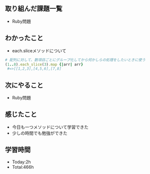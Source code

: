 ## 取り組んだ課題一覧
- Ruby問題

## わかったこと
- each.sliceメソッドについて
```ruby
# 配列に対して、数項目ごとにグループ化してから何かしらの処理をしたいときに使う
(1..8).each_slice(3).map {|arr| arr}
 #=>[[1,2,3],[4,5,6],[7,8]
```

## 次にやること
- Ruby問題

## 感じたこと
- 今日も一つメソッドについて学習できた
- 少しの時間でも勉強ができた
  
## 学習時間
- Today:2h
- Total:466h
 

